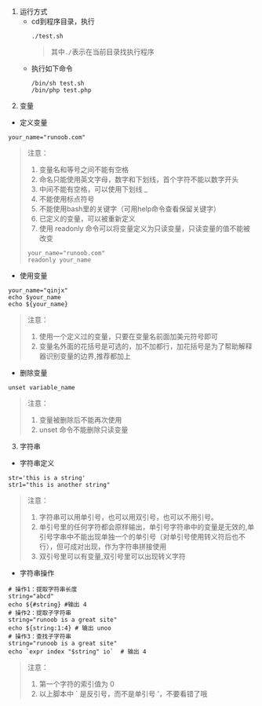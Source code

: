 1. 运行方式
    - cd到程序目录，执行
        ```shell
        ./test.sh
        ```
        > 其中`./`表示在当前目录找执行程序
    - 执行如下命令
        ```shell
        /bin/sh test.sh
        /bin/php test.php
        ```
2. 变量
- 定义变量
```shell
your_name="runoob.com"
```
> 注意：
>   1. 变量名和等号之间不能有空格
>   2. 命名只能使用英文字母，数字和下划线，首个字符不能以数字开头
>   3. 中间不能有空格，可以使用下划线 _
>   4. 不能使用标点符号
>   5. 不能使用bash里的关键字（可用help命令查看保留关键字）
>   6. 已定义的变量，可以被重新定义
>   7. 使用 readonly 命令可以将变量定义为只读变量，只读变量的值不能被改变
>   ```shell
>   your_name="runoob.com"
>   readonly your_name
>   ```
- 使用变量
```shell
your_name="qinjx"
echo $your_name
echo ${your_name}
```
> 注意：
>   1. 使用一个定义过的变量，只要在变量名前面加美元符号即可
>   2. 变量名外面的花括号是可选的，加不加都行，加花括号是为了帮助解释器识别变量的边界,推荐都加上
- 删除变量
```shell
unset variable_name
```
> 注意：
>   1. 变量被删除后不能再次使用
>   2. unset 命令不能删除只读变量
3. 字符串
- 字符串定义
```shell
str='this is a string'
str1="this is another string"
```
> 注意： 
>   1. 字符串可以用单引号，也可以用双引号，也可以不用引号。
>   2. 单引号里的任何字符都会原样输出，单引号字符串中的变量是无效的,单引号字串中不能出现单独一个的单引号（对单引号使用转义符后也不行），但可成对出现，作为字符串拼接使用
>   3. 双引号里可以有变量,双引号里可以出现转义字符
- 字符串操作
```shell
# 操作1：提取字符串长度
string="abcd"
echo ${#string} #输出 4
# 操作2：提取子字符串
string="runoob is a great site"
echo ${string:1:4} # 输出 unoo
# 操作3：查找子字符串
string="runoob is a great site"
echo `expr index "$string" io`  # 输出 4
```
> 注意：
>   1. 第一个字符的索引值为 0
>   2. 以上脚本中 ` 是反引号，而不是单引号 '，不要看错了哦
